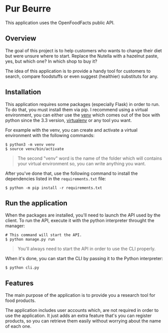 # Pur Beurre
This application uses the OpenFoodFacts public API.

## Overview
The goal of this project is to help customers who wants to change their diet but
were unsure where to start.
Replace the Nutella with a hazelnut paste, yes, but which one? In which shop to buy it? 

The idea of this application is to provide a handy tool for customers 
to search, compare foodstuffs or even suggest (healthier) substituts for any.

## Installation
This application requires some packages (especially Flask) in order to run. 
To do that, you must install them via pip. I recommend using a virtual environment, 
you can either use the [venv](https://docs.python.org/3.8/library/venv.html)
which comes out of the box with python since the 3.3 version, 
[virtualenv](https://virtualenv.pypa.io/en/latest/) or any tool you want.

For example with the venv, you can create and activate a virtual environment 
with the following commands:
```shell
$ python3 -m venv venv
$ source venv/bin/activate
```

> The second "venv" word is the name of the folder which will contains your 
virtual environment so, you can write anything you want.

After you've done that, use the following command to install the dependencies 
listed in the `requirements.txt` file:

```shell
$ python -m pip install -r requirements.txt
```

## Run the application
When the packages are installed, you'll need to launch the API used by the client.
To run the API, execute it with the python interpreter throught the manager:

```shell
# This command will start the API.
$ python manage.py run
```

> You'll always need to start the API in order to use the CLI properly.

When it's done, you can start the CLI by passing it to the Python interpreter:
```shell
$ python cli.py
```

## Features
The main purpose of the application is to provide you a research tool for 
food products.

The application includes user accounts which, are not required in order to use
the application. It just adds an extra feature that's you can register products,
so you can retrieve them easily without worrying about the name of each one.

